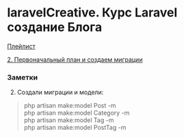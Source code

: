 # laravelCreative. Курс Laravel создание Блога  

[Плейлист](https://www.youtube.com/watch?v=UqlVcp21X7c&list=PLd2_Os8Cj3t8StX6GztbdMIUXmgPuingB)  

[2. Первоначальный план и создаем миграции](https://www.youtube.com/watch?v=KKFwLAklnzA&list=PLd2_Os8Cj3t8StX6GztbdMIUXmgPuingB&index=3)

### Заметки  

2. Создали миграции и модели:  

> php artisan make:model Post -m  
> php artisan make:model Category -m  
> php artisan make:model Tag -m  
> php artisan make:model PostTag -m  

